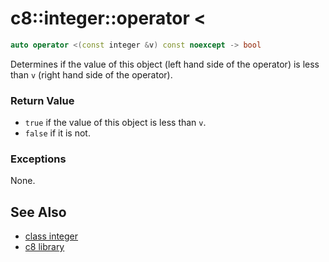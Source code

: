 # c8::integer::operator &lt; #

```cpp
auto operator <(const integer &v) const noexcept -> bool
```

Determines if the value of this object (left hand side of the operator) is less than `v` (right hand side of the operator).

### Return Value ###

* `true` if the value of this object is less than `v`.
* `false` if it is not.

### Exceptions ###

None.

## See Also ##

* [class integer](c8_integer)
* [c8 library](c8)

